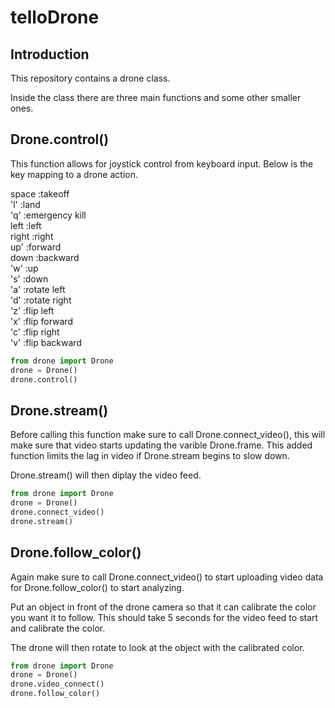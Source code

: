 # telloDrone

## Introduction

This repository contains a drone class.

Inside the class there are three main functions and some other smaller ones.

## Drone.control()

This function allows for joystick control from keyboard input. Below is the key
mapping to a drone action.

space :takeoff  
'l'   :land  
'q'   :emergency kill  
left  :left  
right :right  
up'   :forward  
down  :backward  
'w'   :up  
's'   :down  
'a'   :rotate left  
'd'   :rotate right  
'z'   :flip left  
'x'   :flip forward  
'c'   :flip right  
'v'   :flip backward

```python
from drone import Drone
drone = Drone()
drone.control()
```

## Drone.stream()
Before calling this function make sure to call Drone.connect_video(), this
will make sure that video starts updating the varible Drone.frame.
This added function limits the lag in video if Drone.stream begins to slow
down.

Drone.stream() will then diplay the video feed.

```python
from drone import Drone
drone = Drone()
drone.connect_video()
drone.stream()
```

## Drone.follow_color()
Again make sure to call Drone.connect_video() to start uploading video data
for Drone.follow_color() to start analyzing.

Put an object in front of the drone camera so that it can calibrate the color
you want it to follow.  This should take 5 seconds for the video feed to start
and calibrate the color.

The drone will then rotate to look at the object with the calibrated color.

```python
from drone import Drone
drone = Drone()
drone.video_connect()
drone.follow_color()
```
